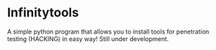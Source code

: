 # Infinitytools
A simple python program that allows you to install tools for penetration testing (HACKING) in easy way!
Still under development. 
